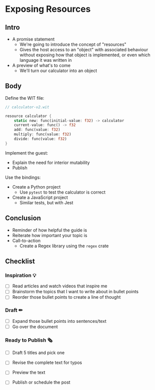# Exposing Resources

## Intro

- A promise statement
  - We're going to introduce the concept of "resources"
  - Gives the host access to an "object" with associated behaviour without
    exposing how that object is implemented, or even which language it was
    written in
- A preview of what's to come
  - We'll turn our calculator into an object

## Body

Define the WIT file:

```rust
// calculator-v2.wit

resource calculator {
    static new: func(initial-value: f32) -> calculator
    current-value: func() -> f32
    add: func(value: f32)
    multiply: func(value: f32)
    divide: func(value: f32)
}
```

Implement the guest:
- Explain the need for interior mutability
- Publish

Use the bindings:
- Create a Python project
  - Use `pytest` to test the calculator is correct
- Create a JavaScript project
  - Similar tests, but with Jest

## Conclusion

- Reminder of how helpful the guide is
- Reiterate how important your topic is
- Call-to-action
  - Create a Regex library using the `regex` crate

## Checklist

### Inspiration 💡

- [ ] Read articles and watch videos that inspire me
- [ ] Brainstorm the topics that I want to write about in bullet points
- [ ] Reorder those bullet points to create a line of thought

### Draft ✏

- [ ] Expand those bullet points into sentences/text
- [ ] Go over the document

### Ready to Publish 🗞

- [ ] Draft 5 titles and pick one
- [ ] Revise the complete text for typos
- [ ] Preview the text
- [ ] Publish or schedule the post

